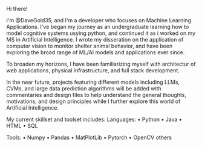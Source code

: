 Hi there!

I'm @DaveGold35, and I'm a developer who focuses on Machine Learning Applications.  I've began my journey as an undergraduate learning how to model cognitive systems usying python, and continued it as i worked on my MS in Artificial Intelligence.
I wrote my disseration on the application of computer vision to monitor shelter animal behavior, and have been exploring the broad range of ML/AI models and applications ever since.

To broaden my horizons, I have been familiarizing myself with architectur of web applications, physical infrastructure, and full stack development.

In the near future, projects featuring different models including LLMs, CVMs, and large data prediction algorithms will be added with commentaries and design files to help understand the general thoughts, motivations, and design principles while I further explore this world of Artificial Intelligence.

My current skillset and toolset includes:
Languages:
• Python
• Java
• HTML
• SQL

Tools:
• Numpy
• Pandas
• MatPlotLib
• Pytorch
• OpenCV
others


<!---
DaveGold35/DaveGold35 is a ✨ special ✨ repository because its `README.md` (this file) appears on your GitHub profile.
You can click the Preview link to take a look at your changes.
--->
